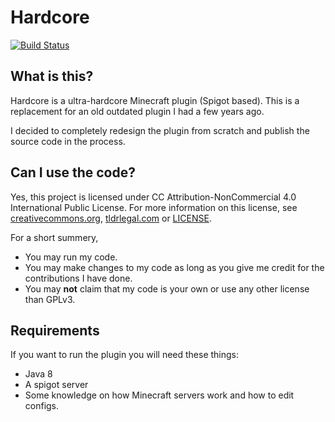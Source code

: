 # Hardcore
[![Build Status](https://travis-ci.org/Carlgo11/hardcore.svg?branch=master)](https://travis-ci.org/Carlgo11/hardcore)

## What is this?
Hardcore is a ultra-hardcore Minecraft plugin (Spigot based).
This is a replacement for an old outdated plugin I had a few years ago.

I decided to completely redesign the plugin from scratch and publish the source code in the process.

## Can I use the code?

Yes, this project is licensed under CC Attribution-NonCommercial 4.0 International Public License.
For more information on this license, see [creativecommons.org](https://creativecommons.org/licenses/by-nc/4.0/legalcode), [tldrlegal.com](https://tldrlegal.com/license/creative-commons-attribution-noncommercial-4.0-international-%28cc-by-nc-4.0%29#summary) or [LICENSE](LICENSE.md).

For a short summery,
* You may run my code.
* You may make changes to my code as long as you give me credit for the contributions I have done.
* You may __not__ claim that my code is your own or use any other license than GPLv3.


## Requirements

If you want to run the plugin you will need these things:

* Java 8
* A spigot server
* Some knowledge on how Minecraft servers work and how to edit configs.
